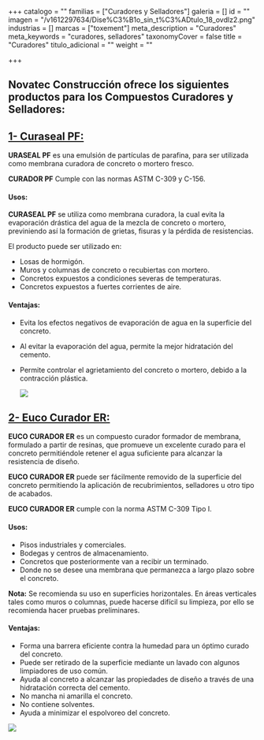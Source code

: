 +++
catalogo = ""
familias = ["Curadores y Selladores"]
galeria = []
id = ""
imagen = "/v1612297634/Dise%C3%B1o_sin_t%C3%ADtulo_18_ovdlz2.png"
industrias = []
marcas = ["toxement"]
meta_description = "Curadores"
meta_keywords = "curadores, selladores"
taxonomyCover = false
title = "Curadores"
titulo_adicional = ""
weight = ""

+++
## Novatec Construcción ofrece los siguientes productos para los Compuestos Curadores y Selladores:

## [**1- Curaseal PF:**](https://www.toxement.com.co/productos/portafolio/compuestos-curadores-y-selladores/curadores/?prodId=1393)

**URASEAL PF** es una emulsión de partículas de parafina, para ser utilizada como membrana curadora de concreto o mortero fresco.

**CURADOR PF** Cumple con las normas ASTM C-309 y C-156.

#### **Usos:**

**CURASEAL PF** se utiliza como membrana curadora, la cual evita la evaporación drástica del agua de la mezcla de concreto o mortero, previniendo así la formación de grietas, fisuras y la pérdida de resistencias.

El producto puede ser utilizado en:

* Losas de hormigón.
* Muros y columnas de concreto o recubiertas con mortero.
* Concretos expuestos a condiciones severas de temperaturas.
* Concretos expuestos a fuertes corrientes de aire.

#### **Ventajas:**

* Evita los efectos negativos de evaporación de agua en la superficie del concreto.
* Al evitar la evaporación del agua, permite la mejor hidratación del cemento.
* Permite controlar el agrietamiento del concreto o mortero, debido a la contracción plástica.

  ![](https://res.cloudinary.com/drnun7bay/image/upload/v1609883948/WhatsApp_Image_2021-01-05_at_15.58.25_tdzw0j.jpg)

## [**2- Euco Curador ER:**](https://www.toxement.com.co/productos/portafolio/compuestos-curadores-y-selladores/curadores/?prodId=1395)

**EUCO CURADOR ER** es un compuesto curador formador de membrana, formulado a partir de resinas, que promueve un excelente curado para el concreto permitiéndole retener el agua suficiente para alcanzar la resistencia de diseño.

**EUCO CURADOR ER** puede ser fácilmente removido de la superficie del concreto permitiendo la aplicación de recubrimientos, selladores u otro tipo de acabados.

**EUCO CURADOR ER** cumple con la norma ASTM C-309 Tipo I.

#### **Usos:**

* Pisos industriales y comerciales.
* Bodegas y centros de almacenamiento.
* Concretos que posteriormente van a recibir un terminado.
* Donde no se desee una membrana que permanezca a largo plazo sobre el concreto.

**Nota:** Se recomienda su uso en superficies horizontales. En áreas verticales tales como muros o columnas, puede hacerse difícil su limpieza, por ello se recomienda hacer pruebas preliminares.

#### **Ventajas:**

* Forma una barrera eficiente contra la humedad para un óptimo curado del concreto.
* Puede ser retirado de la superficie mediante un lavado con algunos limpiadores de uso común.
* Ayuda al concreto a alcanzar las propiedades de diseño a través de una hidratación correcta del cemento.
* No mancha ni amarilla el concreto.
* No contiene solventes.
* Ayuda a minimizar el espolvoreo del concreto.

![](https://res.cloudinary.com/drnun7bay/image/upload/v1609884541/WhatsApp_Image_2021-01-05_at_16.08.28_nicnnp.jpg)